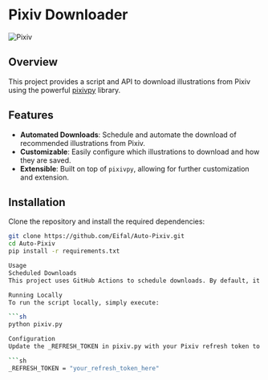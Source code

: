 # Pixiv Downloader

![Pixiv](https://user-images.githubusercontent.com/123456/987654321.png)

## Overview

This project provides a script and API to download illustrations from Pixiv using the powerful [pixivpy](https://github.com/upbit/pixivpy) library.

## Features

- **Automated Downloads**: Schedule and automate the download of recommended illustrations from Pixiv.
- **Customizable**: Easily configure which illustrations to download and how they are saved.
- **Extensible**: Built on top of `pixivpy`, allowing for further customization and extension.

## Installation

Clone the repository and install the required dependencies:

```sh
git clone https://github.com/Eifal/Auto-Pixiv.git
cd Auto-Pixiv
pip install -r requirements.txt

Usage
Scheduled Downloads
This project uses GitHub Actions to schedule downloads. By default, it runs every hour.

Running Locally
To run the script locally, simply execute:

```sh
python pixiv.py

Configuration
Update the _REFRESH_TOKEN in pixiv.py with your Pixiv refresh token to authenticate API requests.

```sh
_REFRESH_TOKEN = "your_refresh_token_here"